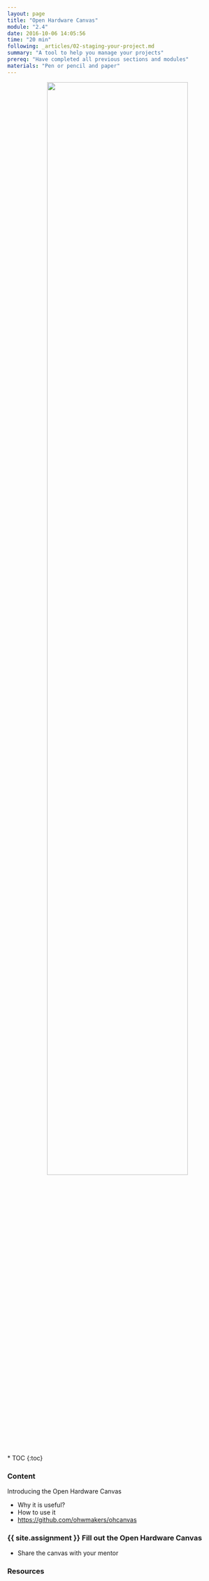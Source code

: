 ```yaml
---
layout: page
title: "Open Hardware Canvas"
module: "2.4"
date: 2016-10-06 14:05:56
time: "20 min"
following: _articles/02-staging-your-project.md
summary: "A tool to help you manage your projects"
prereq: "Have completed all previous sections and modules"
materials: "Pen or pencil and paper"
---
```

<p align="center">
<img src="https://raw.githubusercontent.com/ohwmakers/OHM-curriculum/gh-pages/img/work_in_progress_banner.svg" width="80%"/>
</p>
* TOC
{:toc}


### Content

Introducing the Open Hardware Canvas

- Why it is useful?
- How to use it 
- https://github.com/ohwmakers/ohcanvas

### {{ site.assignment }} Fill out the Open Hardware Canvas
- Share the canvas with your mentor

### Resources
